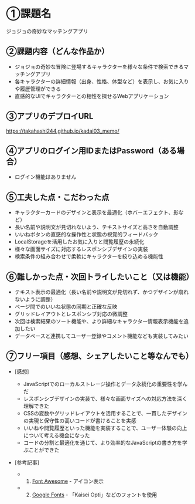 # ①課題名
ジョジョの奇妙なマッチングアプリ

## ②課題内容（どんな作品か）
- ジョジョの奇妙な冒険に登場するキャラクターを様々な条件で検索できるマッチングアプリ
- 各キャラクターの詳細情報（出身、性格、体型など）を表示し、お気に入りや履歴管理ができる
- 直感的なUIでキャラクターとの相性を探せるWebアプリケーション

## ③アプリのデプロイURL
https://takahashi244.github.io/kadai03_memo/

## ④アプリのログイン用IDまたはPassword（ある場合）
- ログイン機能はありません

## ⑤工夫した点・こだわった点
- キャラクターカードのデザインと表示を最適化（ホバーエフェクト、影など）
- 長い名前や説明文が見切れないよう、テキストサイズと高さを自動調整
- いいねボタンの直感的な操作性と状態の視覚的フィードバック
- LocalStorageを活用したお気に入りと閲覧履歴の永続化
- 様々な画面サイズに対応するレスポンシブデザインの実装
- 検索条件の組み合わせで柔軟にキャラクターを絞り込める機能性

## ⑥難しかった点・次回トライしたいこと（又は機能）
- テキスト表示の最適化（長い名前や説明文が見切れず、かつデザインが崩れないように調整）
- ページ間でのいいね状態の同期と正確な反映
- グリッドレイアウトとレスポンシブ対応の微調整
- 次回は検索結果のソート機能や、より詳細なキャラクター情報表示機能を追加したい
- データベースと連携してユーザー登録やコメント機能なども実装してみたい

## ⑦フリー項目（感想、シェアしたいこと等なんでも）
- [感想]
  - JavaScriptでのローカルストレージ操作とデータ永続化の重要性を学んだ
  - レスポンシブデザインの実装で、様々な画面サイズへの対応方法を深く理解できた
  - CSSの変数やグリッドレイアウトを活用することで、一貫したデザインの実現と保守性の高いコードが書けることを実感
  - いいねや閲覧履歴といった機能を実装することで、ユーザー体験の向上について考える機会になった
  - コードの分割と最適化を通じて、より効率的なJavaScriptの書き方を学ぶことができた

- [参考記事]
  - 1. [Font Awesome](https://fontawesome.com/) - アイコン表示
  - 2. [Google Fonts](https://fonts.google.com/) - 「Kaisei Opti」などのフォントを使用
